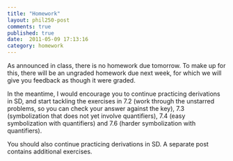 ```yaml
---
title: "Homework"
layout: phil250-post
comments: true
published: true
date:  2011-05-09 17:13:16
category: homework
---
```


As announced in class, there is no homework due tomorrow. To make up for this, there will be an ungraded homework due next week, for which we will give you feedback as though it were graded.

In the meantime, I would encourage you to continue practicing derivations in SD, and start tackling the exercises in 7.2 (work through the unstarred problems, so you can check your answer against the key), 7.3 (symbolization that does not yet involve quantifiers), 7.4 (easy symbolization with quantifiers) and 7.6 (harder symbolization with quantifiers).

You should also continue practicing derivations in SD. A separate post contains additional exercises.
